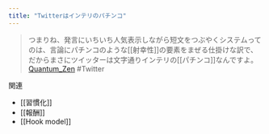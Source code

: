```yaml
---
title: "Twitterはインテリのパチンコ"
---
```


> つまりね、発言にいちいち人気表示しながら短文をつぶやくシステムってのは、言論にパチンコのような[[射幸性]]の要素をまぜる仕掛けな訳で、だからまさにツイッターは文字通りインテリの[[パチンコ]]なんですよ。
[Quantum_Zen](https://twitter.com/Quantum_Zen/status/1003975992350670848)
#Twitter

関連
- [[習慣化]]
- [[報酬]]
- [[Hook model]]
